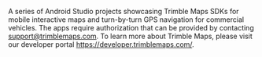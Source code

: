A series of Android Studio projects showcasing Trimble Maps SDKs for mobile interactive maps and turn-by-turn GPS navigation for commercial vehicles. The apps require authorization that can be provided by contacting support@trimblemaps.com. To learn more about Trimble Maps, please visit our developer portal https://developer.trimblemaps.com/.